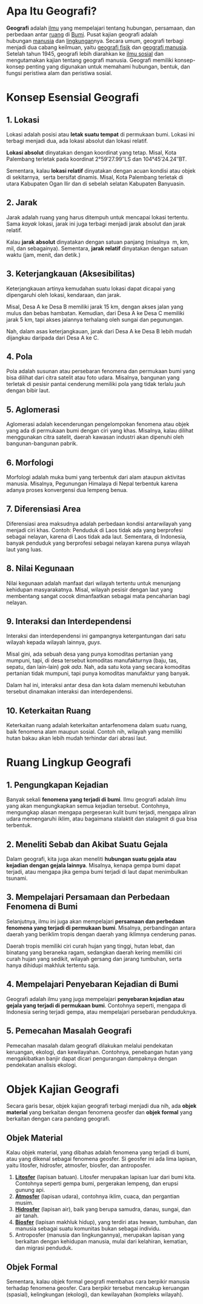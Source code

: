 # Apa Itu Geografi?

**Geografi** adalah [ilmu](https://id.wikipedia.org/wiki/Ilmu) yang mempelajari tentang hubungan, persamaan, dan perbedaan antar [ruang](https://id.wikipedia.org/wiki/Ruang) di [Bumi](https://id.wikipedia.org/wiki/Bumi). Pusat kajian geografi adalah hubungan [manusia](https://id.wikipedia.org/wiki/Manusia) dan [lingkungan](https://id.wikipedia.org/wiki/Lingkungan)nya. Secara umum, geografi terbagi menjadi dua cabang keilmuan, yaitu [geografi fisik](https://id.wikipedia.org/wiki/Geografi_fisik) dan [geografi manusia](https://id.wikipedia.org/wiki/Geografi_manusia). Setelah tahun 1945, geografi lebih diarahkan ke [ilmu sosial](https://id.wikipedia.org/wiki/Ilmu_sosial) dan mengutamakan kajian tentang geografi manusia. Geografi memiliki konsep-konsep penting yang digunakan untuk memahami hubungan, bentuk, dan fungsi peristiwa alam dan peristiwa sosial.

# Konsep Esensial Geografi

## 1. Lokasi

Lokasi adalah posisi atau **letak suatu tempat** di permukaan bumi. Lokasi ini terbagi menjadi dua, ada lokasi absolut dan lokasi relatif.

**Lokasi absolut** dinyatakan dengan koordinat yang tetap. Misal, Kota Palembang terletak pada koordinat 2°59′27.99″LS dan 104°45′24.24″BT.

Sementara, kalau **lokasi relatif** dinyatakan dengan acuan kondisi atau objek di sekitarnya,  serta bersifat dinamis. Misal, Kota Palembang terletak di utara Kabupaten Ogan Ilir dan di sebelah selatan Kabupaten Banyuasin.

## 2. Jarak

Jarak adalah ruang yang harus ditempuh untuk mencapai lokasi tertentu. Sama _kayak_ lokasi, jarak ini juga terbagi menjadi jarak absolut dan jarak relatif.

Kalau **jarak absolut** dinyatakan dengan satuan panjang (misalnya  m, km, mil, dan sebagainya). Sementara, **jarak relatif** dinyatakan dengan satuan waktu (jam, menit, dan detik.)

## 3. Keterjangkauan (Aksesibilitas)

Keterjangkauan artinya kemudahan suatu lokasi dapat dicapai yang dipengaruhi oleh lokasi, kendaraan, dan jarak.

Misal, Desa A ke Desa B memiliki jarak 15 km, dengan akses jalan yang mulus dan bebas hambatan. Kemudian, dari Desa A ke Desa C memiliki jarak 5 km, tapi akses jalannya terhalang oleh sungai dan pegunungan.

Nah, dalam asas keterjangkauan, jarak dari Desa A ke Desa B lebih mudah dijangkau daripada dari Desa A ke C.

## 4. Pola

Pola adalah susunan atau persebaran fenomena dan permukaan bumi yang bisa dilihat dari citra satelit atau foto udara. Misalnya, bangunan yang terletak di pesisir pantai cenderung memiliki pola yang tidak terlalu jauh dengan bibir laut.

## 5. Aglomerasi

Aglomerasi adalah kecenderungan pengelompokan fenomena atau objek yang ada di permukaan bumi dengan ciri yang khas. Misalnya, kalau dilihat menggunakan citra satelit, daerah kawasan industri akan dipenuhi oleh bangunan-bangunan pabrik.

## 6. Morfologi

Morfologi adalah muka bumi yang terbentuk dari alam ataupun aktivitas manusia. Misalnya, Pegunungan Himalaya di Nepal terbentuk karena adanya proses konvergensi dua lempeng benua.

## 7. Diferensiasi Area

Diferensiasi area maksudnya adalah perbedaan kondisi antarwilayah yang menjadi ciri khas. Contoh: Penduduk di Laos tidak ada yang berprofesi sebagai nelayan, karena di Laos tidak ada laut. Sementara, di Indonesia, banyak penduduk yang berprofesi sebagai nelayan karena punya wilayah laut yang luas.

## 8. Nilai Kegunaan

Nilai kegunaan adalah manfaat dari wilayah tertentu untuk menunjang kehidupan masyarakatnya. Misal, wilayah pesisir dengan laut yang membentang sangat cocok dimanfaatkan sebagai mata pencaharian bagi nelayan.

## 9. Interaksi dan Interdependensi

Interaksi dan interdependensi ini gampangnya ketergantungan dari satu wilayah kepada wilayah lainnya, _guys_.

Misal gini, ada sebuah desa yang punya komoditas pertanian yang mumpuni, tapi, di desa tersebut komoditas manufakturnya (baju, tas, sepatu, dan lain-lain) _gak ada_. Nah, ada satu kota yang secara komoditas pertanian tidak mumpuni, tapi punya komoditas manufaktur yang banyak.

Dalam hal ini, interaksi antar desa dan kota dalam memenuhi kebutuhan tersebut dinamakan interaksi dan interdependensi.

## 10. Keterkaitan Ruang

Keterkaitan ruang adalah keterkaitan antarfenomena dalam suatu ruang, baik fenomena alam maupun sosial. Contoh nih, wilayah yang memiliki hutan bakau akan lebih mudah terhindar dari abrasi laut.

# Ruang Lingkup Geografi

## 1. Pengungkapan Kejadian

Banyak sekali **fenomena yang terjadi di bumi**. Ilmu geografi adalah ilmu yang akan mengungkapkan semua kejadian tersebut. Contohnya, mengungkap alasan mengapa pergeseran kulit bumi terjadi, mengapa aliran udara memengaruhi iklim, atau bagaimana stalaktit dan stalagmit di gua bisa terbentuk.

## 2. Meneliti Sebab dan Akibat Suatu Gejala

Dalam geografi, kita juga akan meneliti **hubungan suatu gejala atau kejadian dengan gejala lainnya**. Misalnya, kenapa gempa bumi dapat terjadi, atau mengapa jika gempa bumi terjadi di laut dapat menimbulkan tsunami.

## **3. Mempelajari Persamaan dan Perbedaan Fenomena di Bumi**

Selanjutnya, ilmu ini juga akan mempelajari **persamaan dan perbedaan fenomena yang terjadi di permukaan bumi**. Misalnya, perbandingan antara daerah yang beriklim tropis dengan daerah yang iklimnya cenderung panas.

Daerah tropis memiliki ciri curah hujan yang tinggi, hutan lebat, dan binatang yang beraneka ragam, sedangkan daerah kering memiliki ciri curah hujan yang sedikit, wilayah gersang dan jarang tumbuhan, serta hanya dihidupi makhluk tertentu saja.

## 4. Mempelajari Penyebaran Kejadian di Bumi

Geografi adalah ilmu yang juga mempelajari **penyebaran kejadian atau gejala yang terjadi di permukaan bumi**. Contohnya seperti, mengapa di Indonesia sering terjadi gempa, atau mempelajari persebaran penduduknya.

## 5. Pemecahan Masalah Geografi

Pemecahan masalah dalam geografi dilakukan melalui pendekatan keruangan, ekologi, dan kewilayahan. Contohnya, penebangan hutan yang mengakibatkan banjir dapat dicari pengurangan dampaknya dengan pendekatan analisis ekologi.

# Objek Kajian Geografi

Secara garis besar, objek kajian geografi terbagi menjadi dua nih, ada **objek material** yang berkaitan dengan fenomena geosfer dan **objek formal** yang berkaitan dengan cara pandang geografi.

## Objek Material

Kalau objek material, yang dibahas adalah fenomena yang terjadi di bumi, atau yang dikenal sebagai fenomena geosfer. Si geosfer ini ada lima lapisan, yaitu litosfer, hidrosfer, atmosfer, biosfer, dan antroposfer.

1. [**Litosfer**](https://www.ruangguru.com/blog/mengenal-lapisan-litosfer-bumi) (lapisan batuan). Litosfer merupakan lapisan luar dari bumi kita. Contohnya seperti gempa bumi, pergerakan lempeng, dan erupsi gunung api.
2. [**Atmosfer**](https://www.ruangguru.com/blog/lapisan-atmosfer-bumi) (lapisan udara), contohnya iklim, cuaca, dan pergantian musim.
3. [**Hidrosfer**](https://www.ruangguru.com/blog/mengenal-lapisan-bumi-hidrosfer) (lapisan air), baik yang berupa samudra, danau, sungai, dan air tanah.
4. [**Biosfer**](https://www.ruangguru.com/blog/biosfer-serta-faktor-persebaran-flora-dan-fauna) (lapisan makhluk hidup), yang terdiri atas hewan, tumbuhan, dan manusia sebagai suatu komunitas bukan sebagai individu.
5. Antroposfer (manusia dan lingkungannya), merupakan lapisan yang berkaitan dengan kehidupan manusia, mulai dari kelahiran, kematian, dan migrasi penduduk.

## Objek Formal

Sementara, kalau objek formal geografi membahas cara berpikir manusia terhadap fenomena geosfer. Cara berpikir tersebut mencakup keruangan (spasial), kelingkungan (ekologi), dan kewilayahan (kompleks wilayah).